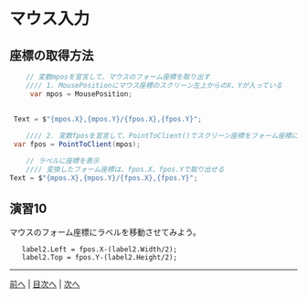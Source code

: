 # マウス入力

## 座標の取得方法
```cs
    // 変数mposを宣言して、マウスのフォーム座標を取り出す
    //// 1. MousePositionにマウス座標のスクリーン左上からのX、Yが入っている
     var mpos = MousePosition;
        

 Text = $"{mpos.X},{mpos.Y}/{fpos.X},{fpos.Y}";
    
    //// 2. 変数fposを宣言して、PointToClient()でスクリーン座標をフォーム座標に変換
 var fpos = PointToClient(mpos);

    // ラベルに座標を表示
    //// 変換したフォーム座標は、fpos.X、fpos.Yで取り出せる
Text = $"{mpos.X},{mpos.Y}/{fpos.X},{fpos.Y}";


```

## 演習10
マウスのフォーム座標にラベルを移動させてみよう。

       label2.Left = fpos.X-(label2.Width/2);
       label2.Top = fpos.Y-(label2.Height/2);
---

[前へ](09.md) | [目次へ](README.md#%E7%9B%AE%E6%AC%A1) | [次へ](11.md)
